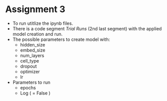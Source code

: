 # Assignment 3

* To run utitlize the ipynb files.
* There is a code segment *Trial Runs* (2nd last segment) with the applied model creation and run.
* The possible parameters to create model with: 
    * hidden_size
    * embed_size
    * num_layers
    * cell_type
    * dropout
    * optimizer
    * lr
* Parameters to run
    * epochs
    * Log ( = False )

